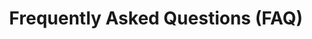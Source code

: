 ---
title: Frequently Asked Questions (FAQ)
menu:
  chronograf_1_2:
    weight: 0
    parent: Troubleshooting
---
